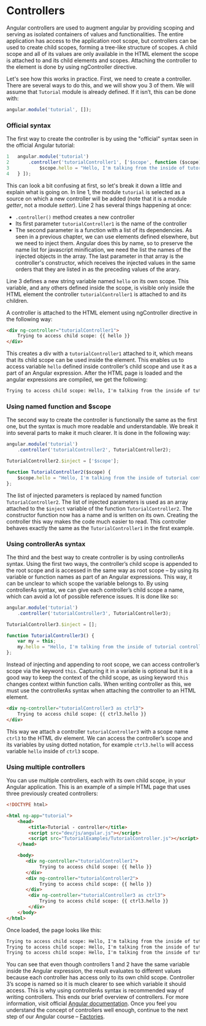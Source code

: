 # Controllers

Angular controllers are used to augment angular by providing scoping and serving as isolated containers of values and functionalities. The entire application has access to the application root scope, but controllers can be used to create child scopes, forming a tree-like structure of scopes. A child scope and all of its values are only available in the HTML element the scope is attached to and its child elements and scopes. Attaching the controller to the element is done by using ngController directive.

Let's see how this works in practice. First, we need to create a controller. There are several ways to do this, and we will show you 3 of them. We will assume that `Tutorial` module is already defined. If it isn’t, this can be done with:

```javascript
angular.module('tutorial', []);
```

### Official syntax

The first way to create the controller is by using the "official" syntax seen in the official Angular tutorial:

```javascript
1	angular.module('tutorial')
2 		.controller('tutorialController1', ['$scope', function ($scope) {
3 			$scope.hello = "Hello, I'm talking from the inside of tutorial controller 1";
4 	} ]);
```

This can look a bit confusing at first, so let's break it down a little and explain what is going on.
In line 1, the module `tutorial` is selected as a source on which a new controller will be added (note that it is a module *getter*, not a module *setter*).
Line 2 has several things happening at once:

  -  `.controller()` method creates a new controller
  -  Its first parameter `tutorialController1` is the name of the controller
  -  The second parameter is a function with a list of its dependencies. As seen in a previous chapter, we can use elements defined elsewhere, but we need to inject them. Angular does this by name, so to preserve the name list for javascript minification, we need the list the names of the injected objects in the array. The last parameter in that array is the controller's constructor, which receives the injected values in the same orders that they are listed in as the preceding values of the arary.

Line 3 defines a new string variable named `hello` on its own scope. This variable, and any others defined inside the scope, is visible only inside the HTML element the controller `tutorialController1` is attached to and its children.

A controller is attached to the HTML element using ngController directive in the following way:

```html
<div ng-controller="tutorialController1">
	Trying to access child scope: {{ hello }}
</div>
```

This creates a div with a `tutorialController1` attached to it, which means that its child scope can be used inside the element. This enables us to access variable `hello` defined inside controller’s child scope and use it as a part of an Angular expression. After the HTML page is loaded and the angular expressions are compiled, we get the following:

```html
Trying to access child scope: Hello, I'm talking from the inside of tutorial controller 1
```

### Using named function and $scope

The second way to create the controller is functionally the same as the first one, but the syntax is much more readable and understandable. We break it into several parts to make it much clearer. It is done in the following way:

```javascript
angular.module('tutorial')
	.controller('tutorialController2', TutorialController2);

TutorialController2.$inject = ['$scope'];

function TutorialController2($scope) {
	$scope.hello = "Hello, I'm talking from the inside of tutorial controller 2";
};
```

The list of injected parameters is replaced by named function ` TutorialController2`. The list of injected parameters is used as an array attached to the `$inject` variable of the function `TutorialController2`. The constructor function now has a name and is written on its own. Creating the controller this way makes the code much easier to read. This controller behaves exactly the same as the `TutorialController1` in the first example.

### Using controllerAs syntax

The third and the best way to create controller is by using controllerAs syntax. Using the first two ways, the controller’s child scope is appended to the root scope and is accessed in the same way as root scope – by using its variable or function names as part of an Angular expressions. This way, it can be unclear to which scope the variable belongs to. By using controllerAs syntax, we can give each controller’s child scope a name, which can avoid a lot of possible reference issues. It is done like so:

```javascript
angular.module('tutorial')
	.controller('tutorialController3', TutorialController3);

TutorialController3.$inject = [];

function TutorialController3() {
	var my = this;
	my.hello = "Hello, I'm talking from the inside of tutorial controller 3";
};
```

Instead of injecting and appending to root scope, we can access controller’s scope via the keyword `this`. Capturing it in a variable is optional but it is a good way to keep the context of the child scope, as using keyword `this` changes context within function calls. When writing controller as this, we must use the controllerAs syntax when attaching the controller to an HTML element.

```html
<div ng-controller="tutorialController3 as ctrl3">
	Trying to access child scope: {{ ctrl3.hello }}
</div>
```

This way we attach a controller `tutorialController3` with a scope name `ctrl3` to the HTML div element. We can access the controller’s scope and its variables by using dotted notation, for example `ctrl3.hello` will access variable `hello` inside of `ctrl3` scope.

### Using multiple controllers

You can use multiple controllers, each with its own child scope, in your Angular application. This is an example of a simple HTML page that uses three previously created controllers:

```html
<!DOCTYPE html>

<html ng-app="tutorial">
    <head>
        <title>Tutorial - controller</title>       
        <script src="dev/js/angular.js"></script>
        <script src="TutorialExamples/TutorialController.js"></script>
    </head>

    <body>
       <div ng-controller="tutorialController1">
            Trying to access child scope: {{ hello }}
       </div>
       <div ng-controller="tutorialController2">
            Trying to access child scope: {{ hello }}
       </div>
        <div ng-controller="tutorialController3 as ctrl3">
            Trying to access child scope: {{ ctrl3.hello }}            
        </div>        
    </body>
</html>
```

Once loaded, the page looks like this:

```html
Trying to access child scope: Hello, I'm talking from the inside of tutorial controller 1
Trying to access child scope: Hello, I'm talking from the inside of tutorial controller 2
Trying to access child scope: Hello, I'm talking from the inside of tutorial controller 3
```

You can see that even though controllers 1 and 2 have the same variable inside the Angular expression, the result evaluates to different values because each controller has access only to its own child scope. Controller 3’s scope is named so it is much clearer to see which variable it should access. This is why using controllerAs syntax is recommended way of writing controllers.
This ends our brief overview of controllers. For more information, visit official [Angular documentation](https://docs.angularjs.org/guide/controller). Once you feel you understand the concept of controllers well enough, continue to the next step of our Angular course – [Factories](https://github.com/Tweety-FER/in2ngPlayground/blob/master/tutorial/angular/factories.md).
